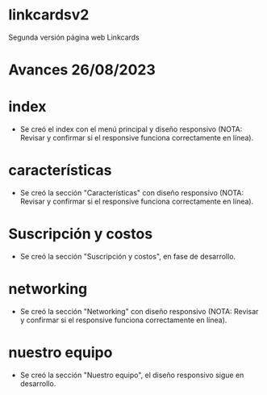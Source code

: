 # linkcardsv2
Segunda versión página web Linkcards

# Avances 26/08/2023
# index
- Se creó el index con el menú principal y diseño responsivo (NOTA: Revisar y confirmar si el responsive funciona correctamente en línea).

# características
- Se creó la sección "Características" con diseño responsivo (NOTA: Revisar y confirmar si el responsive funciona correctamente en línea).

# Suscripción y costos
- Se creó la sección "Suscripción y costos", en fase de desarrollo.

# networking
- Se creó la sección "Networking" con diseño responsivo (NOTA: Revisar y confirmar si el responsive funciona correctamente en línea).

# nuestro equipo
- Se creó la sección "Nuestro equipo", el diseño responsivo sigue en desarrollo.